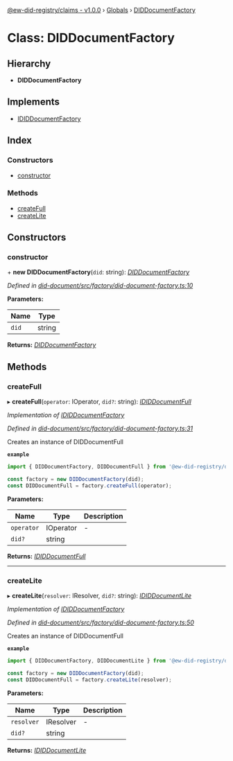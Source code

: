 [@ew-did-registry/claims - v1.0.0](../README.md) › [Globals](../globals.md) › [DIDDocumentFactory](diddocumentfactory.md)

# Class: DIDDocumentFactory

## Hierarchy

* **DIDDocumentFactory**

## Implements

* [IDIDDocumentFactory](../interfaces/ididdocumentfactory.md)

## Index

### Constructors

* [constructor](diddocumentfactory.md#constructor)

### Methods

* [createFull](diddocumentfactory.md#createfull)
* [createLite](diddocumentfactory.md#createlite)

## Constructors

###  constructor

\+ **new DIDDocumentFactory**(`did`: string): *[DIDDocumentFactory](diddocumentfactory.md)*

*Defined in [did-document/src/factory/did-document-factory.ts:10](https://github.com/energywebfoundation/ew-did-registry/blob/ff7b2ca/packages/did-document/src/factory/did-document-factory.ts#L10)*

**Parameters:**

Name | Type |
------ | ------ |
`did` | string |

**Returns:** *[DIDDocumentFactory](diddocumentfactory.md)*

## Methods

###  createFull

▸ **createFull**(`operator`: IOperator, `did?`: string): *[IDIDDocumentFull](../interfaces/ididdocumentfull.md)*

*Implementation of [IDIDDocumentFactory](../interfaces/ididdocumentfactory.md)*

*Defined in [did-document/src/factory/did-document-factory.ts:31](https://github.com/energywebfoundation/ew-did-registry/blob/ff7b2ca/packages/did-document/src/factory/did-document-factory.ts#L31)*

Creates an instance of DIDDocumentFull

**`example`** 
```typescript
import { DIDDocumentFactory, DIDDocumentFull } from '@ew-did-registry/did-document';

const factory = new DIDDocumentFactory(did);
const DIDDocumentFull = factory.createFull(operator);
```

**Parameters:**

Name | Type | Description |
------ | ------ | ------ |
`operator` | IOperator | - |
`did?` | string |   |

**Returns:** *[IDIDDocumentFull](../interfaces/ididdocumentfull.md)*

___

###  createLite

▸ **createLite**(`resolver`: IResolver, `did?`: string): *[IDIDDocumentLite](../interfaces/ididdocumentlite.md)*

*Implementation of [IDIDDocumentFactory](../interfaces/ididdocumentfactory.md)*

*Defined in [did-document/src/factory/did-document-factory.ts:50](https://github.com/energywebfoundation/ew-did-registry/blob/ff7b2ca/packages/did-document/src/factory/did-document-factory.ts#L50)*

Creates an instance of DIDDocumentFull

**`example`** 
```typescript
import { DIDDocumentFactory, DIDDocumentLite } from '@ew-did-registry/did-document';

const factory = new DIDDocumentFactory(did);
const DIDDocumentFull = factory.createLite(resolver);
```

**Parameters:**

Name | Type | Description |
------ | ------ | ------ |
`resolver` | IResolver | - |
`did?` | string |   |

**Returns:** *[IDIDDocumentLite](../interfaces/ididdocumentlite.md)*
